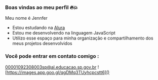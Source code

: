 ### Boas vindas ao meu perfil 🔥💥

Meu nome é Jennfer

- Estou estudando na [Alura](https://www.alura.com.br)
- Estou me desenvolvendo na linguagem JavaScript
- Utilizo esse espaço para minha organização e compartilhamento dos meus projetos desenvolvidos

### Você pode entrar em contato comigo :
00001092308003sp@al.educacao.sp.gov.br
![https://images.app.goo.gl/qgDMq3TUyhcpcstt6]()
